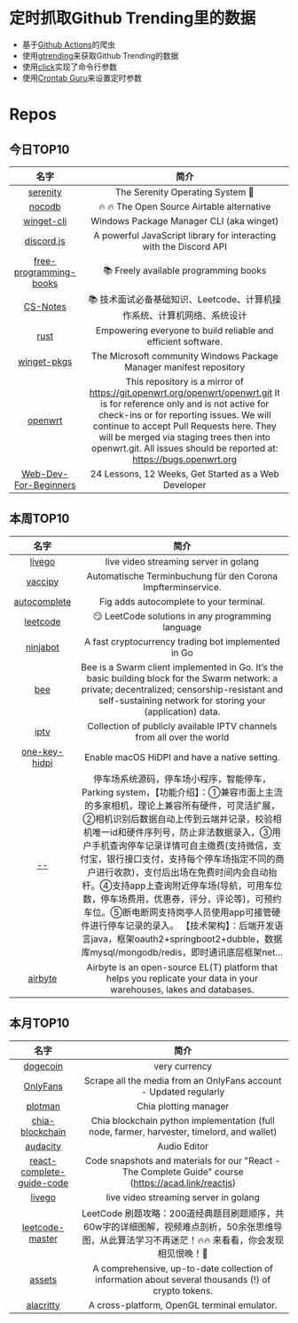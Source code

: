 # 定时抓取Github Trending里的数据
* 基于[Github Actions](https://docs.github.com/en/actions)的爬虫
* 使用[gtrending](https://github.com/hedythedev/gtrending)来获取Github Trending的数据
* 使用[click](https://github.com/pallets/click)实现了命令行参数
* 使用[Crontab Guru](https://crontab.guru/)来设置定时参数

# Repos
## 今日TOP10 
<!-- START OF DAILY_TOP10_REPOS -->
| 名字 | 简介 |
| :----: | :----: |
| [serenity](https://github.com/SerenityOS/serenity) | The Serenity Operating System 🐞 |
| [nocodb](https://github.com/nocodb/nocodb) | 🔥 🔥 The Open Source Airtable alternative |
| [winget-cli](https://github.com/microsoft/winget-cli) | Windows Package Manager CLI (aka winget) |
| [discord.js](https://github.com/discordjs/discord.js) | A powerful JavaScript library for interacting with the Discord API |
| [free-programming-books](https://github.com/EbookFoundation/free-programming-books) | 📚 Freely available programming books |
| [CS-Notes](https://github.com/CyC2018/CS-Notes) | 📚 技术面试必备基础知识、Leetcode、计算机操作系统、计算机网络、系统设计 |
| [rust](https://github.com/rust-lang/rust) | Empowering everyone to build reliable and efficient software. |
| [winget-pkgs](https://github.com/microsoft/winget-pkgs) | The Microsoft community Windows Package Manager manifest repository |
| [openwrt](https://github.com/openwrt/openwrt) | This repository is a mirror of https://git.openwrt.org/openwrt/openwrt.git It is for reference only and is not active for check-ins or for reporting issues. We will continue to accept Pull Requests here. They will be merged via staging trees then into openwrt.git. All issues should be reported at: https://bugs.openwrt.org |
| [Web-Dev-For-Beginners](https://github.com/microsoft/Web-Dev-For-Beginners) | 24 Lessons, 12 Weeks, Get Started as a Web Developer |
<!-- END OF DAILY_TOP10_REPOS -->

## 本周TOP10
<!-- START OF WEEKLY_TOP10_REPOS -->
| 名字 | 简介 |
| :----: | :----: |
| [livego](https://github.com/gwuhaolin/livego) | live video streaming server in golang |
| [vaccipy](https://github.com/iamnotturner/vaccipy) | Automatische Terminbuchung für den Corona Impfterminservice. |
| [autocomplete](https://github.com/withfig/autocomplete) | Fig adds autocomplete to your terminal. |
| [leetcode](https://github.com/doocs/leetcode) | 😏 LeetCode solutions in any programming language | 多种编程语言实现 LeetCode、《剑指 Offer（第 2 版）》、《程序员面试金典（第 6 版）》题解 |
| [ninjabot](https://github.com/rodrigo-brito/ninjabot) | A fast cryptocurrency trading bot implemented in Go |
| [bee](https://github.com/ethersphere/bee) | Bee is a Swarm client implemented in Go. It’s the basic building block for the Swarm network: a private; decentralized; censorship-resistant and self-sustaining network for storing your (application) data. |
| [iptv](https://github.com/iptv-org/iptv) | Collection of publicly available IPTV channels from all over the world |
| [one-key-hidpi](https://github.com/xzhih/one-key-hidpi) | Enable macOS HiDPI and have a native setting. |
| [--](https://github.com/981011512/--) | 停车场系统源码，停车场小程序，智能停车，Parking system，【功能介绍】：①兼容市面上主流的多家相机，理论上兼容所有硬件，可灵活扩展，②相机识别后数据自动上传到云端并记录，校验相机唯一id和硬件序列号，防止非法数据录入，③用户手机查询停车记录详情可自主缴费(支持微信，支付宝，银行接口支付，支持每个停车场指定不同的商户进行收款)，支付后出场在免费时间内会自动抬杆。④支持app上查询附近停车场(导航，可用车位数，停车场费用，优惠券，评分，评论等)，可预约车位。⑤断电断网支持岗亭人员使用app可接管硬件进行停车记录的录入。 【技术架构】：后端开发语言java，框架oauth2+springboot2+dubble，数据库mysql/mongodb/redis，即时通讯底层框架net… |
| [airbyte](https://github.com/airbytehq/airbyte) | Airbyte is an open-source EL(T) platform that helps you replicate your data in your warehouses, lakes and databases. |
<!-- END OF WEEKLY_TOP10_REPOS -->

## 本月TOP10
<!-- START OF MONTHLY_TOP10_REPOS -->
| 名字 | 简介 |
| :----: | :----: |
| [dogecoin](https://github.com/dogecoin/dogecoin) | very currency |
| [OnlyFans](https://github.com/DIGITALCRIMINAL/OnlyFans) | Scrape all the media from an OnlyFans account - Updated regularly |
| [plotman](https://github.com/ericaltendorf/plotman) | Chia plotting manager |
| [chia-blockchain](https://github.com/Chia-Network/chia-blockchain) | Chia blockchain python implementation (full node, farmer, harvester, timelord, and wallet) |
| [audacity](https://github.com/audacity/audacity) | Audio Editor |
| [react-complete-guide-code](https://github.com/academind/react-complete-guide-code) | Code snapshots and materials for our "React - The Complete Guide" course (https://acad.link/reactjs) |
| [livego](https://github.com/gwuhaolin/livego) | live video streaming server in golang |
| [leetcode-master](https://github.com/youngyangyang04/leetcode-master) | LeetCode 刷题攻略：200道经典题目刷题顺序，共60w字的详细图解，视频难点剖析，50余张思维导图，从此算法学习不再迷茫！🔥🔥 来看看，你会发现相见恨晚！🚀 |
| [assets](https://github.com/trustwallet/assets) | A comprehensive, up-to-date collection of information about several thousands (!) of crypto tokens. |
| [alacritty](https://github.com/alacritty/alacritty) | A cross-platform, OpenGL terminal emulator. |
<!-- END OF MONTHLY_TOP10_REPOS -->
